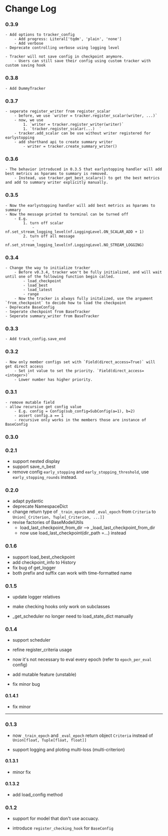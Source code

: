 # Change Log

### 0.3.9

    - Add options to tracker_config
        - Add progress: Literal['tqdm', 'plain', 'none']
        - Add verbose
    - Deprecate controlling verbose using logging level

    - Tracker will not save config in checkpoint anymore.
        - Users can still save their config using custom tracker with custom saving hook


### 0.3.8

    - Add DummyTracker

### 0.3.7

    - seperate register_writer from register_scalar
        - before, we use `writer = tracker.register_scalar(writer, ...)`
        - now, we use
            1. `writer = tracker.register_writer(writer)`
            1. `tracker.register_scalar(...)  `
        - tracker.add_scalar can be use without writer registered for earlystopping
        - add shorthand api to create summary writer
            - writer = tracker.create_summary_writer()

### 0.3.6
    - The behavior introduced in 0.3.5 that earlystopping handler will add best metrics as hparams to summary is removed.
        - Instead, use tracker.get_best_scalars() to get the best metrics and add to summary writer explicitly manually.


### 0.3.5

    - Now the earlystopping handler will add best metrics as hparams to summary
    - Now the message printed to terminal can be turned off
        - E.g.
            1. turn off scalar
                - nf.set_stream_logging_level(nf.LoggingLevel.ON_SCALAR_ADD + 1)
            2. turn off all message
                - nf.set_stream_logging_level(nf.LoggingLevel.NO_STREAM_LOGGING)


### 0.3.4

    - Change the way to initialize tracker
        - Before v0.3.4, tracker won't be fully initialized, and will wait until one of the following function begin called.
            - load_checkpoint  
            - load_best
            - load_latest
            - range
        - Now the tracker is always fully initalized, use the argument `from_checkpoint` to decide how to load the checkpoint
    - Deprecate BaseConfig
    - Seperate checkpoint from BaseTracker
    - Seperate summary_writer from BaseTracker


### 0.3.3

    - Add track_config.save_end

### 0.3.2
    - Now only member configs set with `Field(direct_access=True)` will get direct access
        - Set int value to set the priority. `Field(direct_access=<integer>)`
        - Lower number has higher priority.


### 0.3.1
    - remove mutable field  
    - allow recursive get config value
        - E.g. config = Config(sub_config=SubConfig(a=1), b=2)
        - assert config.a == 1
        - recursive only works in the members those are instance of BaseConfig
### 0.3.0


### 0.2.1

- support nested display
- support save_n_best
- remove config `early_stopping` and `early_stopping_threshold`, use `early_stopping_rounds`
instead.

### 0.2.0
- adapt pydantic
- deprecate NamespaceDict
- change return type of `_train_epoch` and `_eval_epoch` from `Criteria` to
`Union[_Criterion, Tuple[_Criterion, ...]]`
- revise factories of BaseModelUtils
    - load_last_checkpoint_from_dir --> _load_last_checkpoint_from_dir
    - now use load_last_checkpoint(dir_path =...) instead


### 0.1.6

- support load_best_checkpoint
- add checkpoint_info to History
- fix bug of get_logger
- both prefix and suffix can work with time-formatted name

### 0.1.5

- update logger relatives
- make checking hooks only work on subclasses

- _get_scheduler no longer need to load_state_dict manually


### 0.1.4

- support scheduler

- refine register_criteria usage

- now it's not necessary to eval every epoch (refer to `epoch_per_eval` config)

- add mutable feature (unstable)

- fix minor bug

#### 0.1.4.1

- fix minor

---

### 0.1.3

- now `_train_epoch` and `_eval_epoch` return object `Criteria` instead of `Union[float, Tuple[float, float]]`

- support logging and ploting multi-loss (multi-criterion)

#### 0.1.3.1

- minor fix

#### 0.1.3.2

- add load_config method

### 0.1.2

- support for model that don't use accuacy.

- introduce `register_checking_hook` for `BaseConfig`